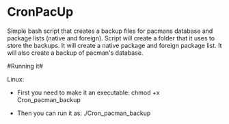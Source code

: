 # CronPacUp

Simple bash script that creates a backup files for pacmans database and package lists (native and foreign).
Script will create a folder that it uses to store the backups.
It will create a native package and foreign package list.
It will also create a backup of pacman's database.

#Running it#

Linux:

- First you need to make it an executable:
chmod +x Cron_pacman_backup

- Then you can run it as:
./Cron_pacman_backup
